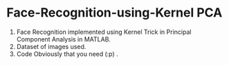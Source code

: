 # Face-Recognition-using-Kernel PCA
1. Face Recognition implemented using Kernel Trick in Principal Component Analysis in MATLAB.
3. Dataset of images used.
4. Code Obviously that you need (:p) .
